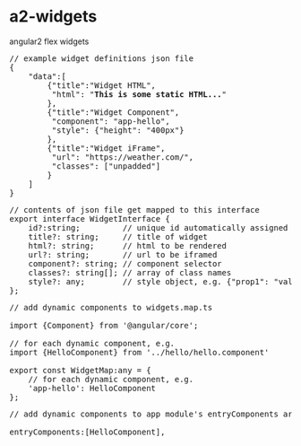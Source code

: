 # a2-widgets
angular2 flex widgets

<pre>
// example widget definitions json file
{
    "data":[
        {"title":"Widget HTML",
         "html": "<b>This is some static HTML...</b>"
        },
        {"title":"Widget Component",
         "component": "app-hello",
         "style": {"height": "400px"}
        },
        {"title":"Widget iFrame",
         "url": "https://weather.com/",
         "classes": ["unpadded"]
        }
    ]
}
</pre>

<pre>
// contents of json file get mapped to this interface
export interface WidgetInterface {
    id?:string;         // unique id automatically assigned
    title?: string;     // title of widget
    html?: string;      // html to be rendered
    url?: string;       // url to be iframed
    component?: string; // component selector
    classes?: string[]; // array of class names
    style?: any;        // style object, e.g. {"prop1": "value", "prop2": "value", ... "propN": "value"}
};
</pre>

<pre>
// add dynamic components to widgets.map.ts

import {Component} from '@angular/core';

// for each dynamic component, e.g.
import {HelloComponent} from '../hello/hello.component'

export const WidgetMap:any = {
    // for each dynamic component, e.g.
    'app-hello': HelloComponent
};
</pre>

<pre>
// add dynamic components to app module's entryComponents array

entryComponents:[HelloComponent],
</pre>

